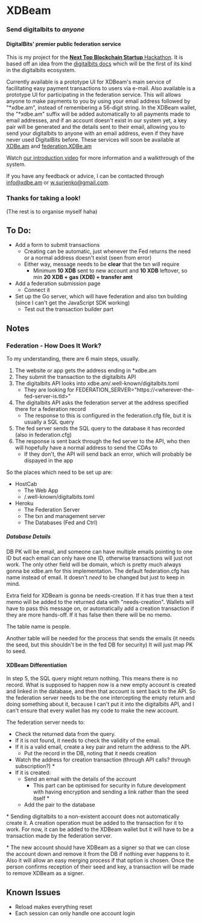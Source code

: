 # XDBeam

### Send digitalbits to *anyone*

#### DigitalBits' premier public federation service

This is my project for the [**Next Top Blockchain Startup** Hackathon][1].
It is based off an idea from the [digitalbits docs][2] which will be the first of its kind in the digitalbits ecosystem.

Currently available is a prototype UI for XDBeam's main service of facilitating easy payment transactions to users via e-mail.
Also available is a prototype UI for participating in the federation service. 
This will allows anyone to make payments to you by using your email address followed by "\*xdbe.am", instead of remembering a 56-digit string.
In the XDBeam wallet, the "\*xdbe.am" suffix will be added automatically to all payments made to email addresses, and if an account doesn't exist in our system yet, a key pair will be generated and the details sent to their email, allowing you to send your digitalbits to anyone with an email address, even if they have never used DigitalBits before.
These services will soon be available at [XDBe.am][3] and [federation.XDBe.am][5]

Watch [our introduction video][4] for more information and a walkthrough of the system.

If you have any feedback or advice, I can be contacted through info@xdbe.am or w.surjenko@gmail.com.

[1]: https://topblockchainstartup.com/
[2]: https://developer.digitalbits.io/guides/things-to-build.html#digitalbits-to-any-email-address
[3]: https://xdbe.am
[4]: /# "It's not here yet hehe"
[5]: https://federation.xdbe.am

### Thanks for taking a look!





(The rest is to organise myself haha)

## To Do:

- Add a form to submit transactions
  - Creating can be automatic, just whenever the Fed returns the need or a normal address doesn't exist (seen from error)
  - Either way, message needs to be **clear** that the txn will require 
    - Minimum **10 XDB** sent to new account and **10 XDB** leftover, so min **20 XDB + gas (XDB) + transfer amt**
- Add a federation submission page
  - Connect it
- Set up the Go server, which will have federation and also txn building (since I can't get the JavaScript SDK working)
  - Test out the transaction builder part

## Notes

### Federation - How Does It Work?

To my understanding, there are 6 main steps, usually.

1. The website or app gets the address ending in *xdbe.am
2. They submit the transaction to the digitalbits API
3. The digitalbits API looks into xdbe.am/.well-known/digitalbits.toml
   - They are looking for FEDERATION_SERVER="https://<wherever-the-fed-server-is.tld>"
4. The digitalbits API asks the federation server at the address specified there for a federation record
    - The response to this is configured in the federation.cfg file, but it is usually a SQL query
5. The fed server sends the SQL query to the database it has recorded (also in federation.cfg)
6. The response is sent back through the fed server to the API, who then will hopefully have a normal address to send the CDAs to
   - If they don't, the API will send back an error, which will probably be dispayed in the app

So the places which need to be set up are:
- HostCab
  - The Web App
  - /.well-known/digitalbits.toml
- Heroku
  - The Federation Server
  - The txn and management server
  - The Databases (Fed and Ctrl)

##### Database Details

DB PK will be email, and someone can have multiple emails pointing to one ID but each email can only have one ID, otherwise transactions will just not work.
The only other field will be domain, which is pretty much always gonna be xdbe.am for this implementation.
The default federation.cfg has name instead of email. It doesn't *need* to be changed but just to keep in mind.

Extra field for XDBeam is gonna be needs-creation.
If it has true then a text memo will be added to the returned data with "needs-creation".
  Wallets will have to pass this message on, or automatically add a creation transaction if they are more hands-off.
If it has false then there will be no memo.

The table name is people.

Another table will be needed for the process that sends the emails (it needs the seed, but this shouldn't be in the fed DB for security)
It will just map PK to seed.

#### XDBeam Differentiation

In step 5, the SQL query might return nothing. This means there is no record.
What is supposed to happen now is a new empty account is created and linked in the database, and then that account is sent back to the API.
So the federation server needs to be the one intercepting the empty return and doing something about it, 
because I can't put it into the digitalbits API, and I can't ensure that every wallet has my code to make the new account.

The federation server needs to: 
- Check the returned data from the query.
- If it is not found, it needs to check the validity of the email.
- If it is a valid email, create a key pair and return the address to the API.
  - Put the record in the DB, noting that it needs creation
- Watch the address for creation transaction (through API calls? through subscription?) \*
- If it is created:
  - Send an email with the details of the account
    - This part can be optimised for security in future development with having encryption and sending a link rather than the seed itself \*
  - Add the pair to the database
  
\* Sending digitalbits to a non-existent account does not automatically create it.
A creation operation must be added to the transaction for it to work.
For now, it can be added to the XDBeam wallet but it will have to be a transaction made by the federation server.
  
\* The new account should have XDBeam as a signer so that we can close the account down and remove it from the DB if nothing ever happens to it.
Also it will allow an easy merging process if that option is chosen.
Once the person confirms reception of their seed and key, a transaction will be made to remove XDBeam as a signer.

## Known Issues

- Reload makes everything reset
- Each session can only handle one account login

